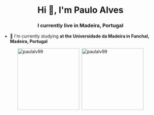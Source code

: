 <h1 align="center">Hi 👋, I'm Paulo Alves</h1>
<h3 align="center">I currently live in Madeira, Portugal</h3>

- 🔭 I'm currently studying **at the Universidade da Madeira in Funchal, Madeira, Portugal**

<p align="left">
</p>


<div style="height: 100px;weight: 200px;display: flex; justify-content: center; gap: 2px;">
  <div>
    <img align="left" src="https://github-readme-stats.vercel.app/api/top-langs?username=paulalv99&show_icons=true&locale=en&layout=compact&theme=dark" alt="paulalv99" style="height: 200px;">
  </div>
  <div>
    <img align="right" src="https://github-readme-stats.vercel.app/api?username=paulalv99&show_icons=true&locale=en&theme=dark" alt="paulalv99" style="height: 200px;">
  </div>
</div>

